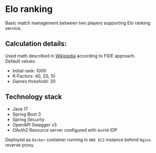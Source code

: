 # Elo ranking
Basic match management between two players supporting Elo ranking service.  

## Calculation details:
Used math described in [Wikipedia](https://en.wikipedia.org/wiki/Elo_rating_system) according to FIDE approach.  
Default values:  
- Initial rank: 1000
- K-Factors: 40, 20, 10
- Games threshold: 30

## Technology stack
- Java 17
- Spring Boot 3
- Spring Security
- OpenAPI Swagger v3
- OAuth2 Resource server configured with `Auth0` IDP

Deployed as `Docker` container running in `AWS EC2` instance behind `Nginx` reverse proxy